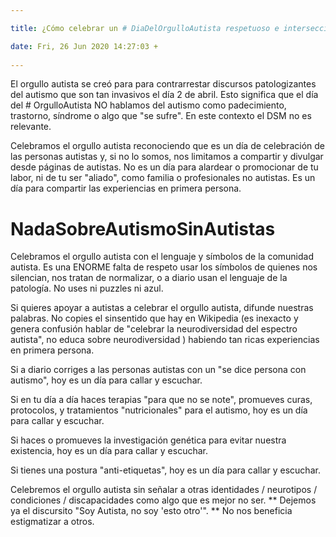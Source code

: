 ```yaml
---

title: ¿Cómo celebrar un # DiaDelOrgulloAutista respetuoso e interseccional?

date: Fri, 26 Jun 2020 14:27:03 +
 
---
```

El orgullo autista se creó para para contrarrestar discursos patologizantes del autismo que son tan invasivos el día 2 de abril. Esto significa que el día del # OrgulloAutista NO hablamos del autismo como padecimiento, trastorno, síndrome o algo que "se sufre". En este contexto el DSM no es relevante.

Celebramos el orgullo autista reconociendo que es un día de celebración de las personas autistas y, si no lo somos, nos limitamos a compartir y divulgar desde páginas de autistas. No es un día para alardear o promocionar de tu labor, ni de tu ser "aliado", como familia o profesionales no autistas. Es un día para compartir las experiencias en primera persona.

# NadaSobreAutismoSinAutistas

Celebramos el orgullo autista con el lenguaje y símbolos de la comunidad autista. Es una ENORME falta de respeto usar los símbolos de quienes nos silencian, nos tratan de normalizar, o a diario usan el lenguaje de la patología. No uses ni puzzles ni azul.

Si quieres apoyar a autistas a celebrar el orgullo autista, difunde nuestras palabras. No copies el sinsentido que hay en Wikipedia (es inexacto y genera confusión hablar de "celebrar la neurodiversidad del espectro autista", no educa sobre neurodiversidad ) habiendo tan ricas experiencias en primera persona.

Si a diario corriges a las personas autistas con un "se dice persona con autismo", hoy es un día para callar y escuchar.

Si en tu día a día haces terapias "para que no se note", promueves curas, protocolos, y tratamientos "nutricionales" para el autismo, hoy es un día para callar y escuchar.

Si haces o promueves la investigación genética para evitar nuestra existencia, hoy es un día para callar y escuchar.

Si tienes una postura "anti-etiquetas", hoy es un día para callar y escuchar.

Celebremos el orgullo autista sin señalar a otras identidades / neurotipos / condiciones / discapacidades como algo que es mejor no ser. ** Dejemos ya el discursito "Soy Autista, no soy 'esto otro'". ** No nos beneficia estigmatizar a otros.



